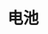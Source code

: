 ﻿---
title: 电池
second_title: Aspose.Cells Cloud Documen
type: docs
url: /zh/batch/
keywords: Batch processing of multiple excel files
description: Aspose.Cells 云 API 支持批量处理多个excel文件。 SDK支持多种开发语言。它们包括 Android、C#、Go、Java、NodeJS、Perl、PHP、Python、Ruby 和 swift
weight: 29
---
